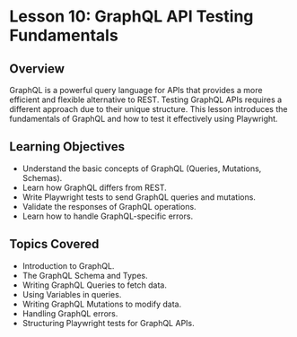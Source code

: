 # Lesson 10: GraphQL API Testing Fundamentals

## Overview

GraphQL is a powerful query language for APIs that provides a more efficient and flexible alternative to REST. Testing GraphQL APIs requires a different approach due to their unique structure. This lesson introduces the fundamentals of GraphQL and how to test it effectively using Playwright.

## Learning Objectives

- Understand the basic concepts of GraphQL (Queries, Mutations, Schemas).
- Learn how GraphQL differs from REST.
- Write Playwright tests to send GraphQL queries and mutations.
- Validate the responses of GraphQL operations.
- Learn how to handle GraphQL-specific errors.

## Topics Covered

- Introduction to GraphQL.
- The GraphQL Schema and Types.
- Writing GraphQL Queries to fetch data.
- Using Variables in queries.
- Writing GraphQL Mutations to modify data.
- Handling GraphQL errors.
- Structuring Playwright tests for GraphQL APIs.